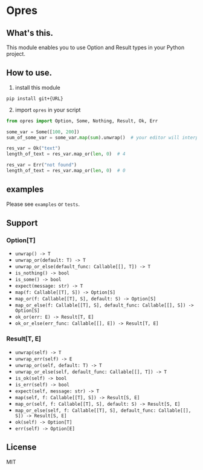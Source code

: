 # Opres

## What's this.

This module enables you to use Option and Result types in your Python project.

## How to use.

1. install this module

```shell script
pip install git+{URL}
``` 

2. import `opres` in your script

```python
from opres import Option, Some, Nothing, Result, Ok, Err

some_var = Some([100, 200])
sum_of_some_var = some_var.map(sum).unwrap()  # your editor will interpret `sum_of_some_var` as an integer

res_var = Ok("text")
length_of_text = res_var.map_or(len, 0)  # 4

res_var = Err("not found")
length_of_text = res_var.map_or(len, 0)  # 0
```

## examples

Please see `examples` or `tests`.


## Support

### Option[T]

- `unwrap() -> T`
- `unwrap_or(default: T) -> T`
- `unwrap_or_else(default_func: Callable[[], T]) -> T`
- `is_nothing() -> bool`
- `is_some() -> bool`
- `expect(message: str) -> T`
- `map(f: Callable[[T], S]) -> Option[S]`
- `map_or(f: Callable[[T], S], default: S) -> Option[S]`
- `map_or_else(f: Callable[[T], S], default_func: Callable[[], S]) -> Option[S]`
- `ok_or(err: E) -> Result[T, E]`
- `ok_or_else(err_func: Callable[[], E]) -> Result[T, E]`

### Result[T, E]

- `unwrap(self) -> T`
- `unwrap_err(self) -> E`
- `unwrap_or(self, default: T) -> T`
- `unwrap_or_else(self, default_func: Callable[[], T]) -> T`
- `is_ok(self) -> bool`
- `is_err(self) -> bool`
- `expect(self, message: str) -> T`
- `map(self, f: Callable[[T], S]) -> Result[S, E]`
- `map_or(self, f: Callable[[T], S], default: S) -> Result[S, E]`
- `map_or_else(self, f: Callable[[T], S], default_func: Callable[[], S]) -> Result[S, E]`
- `ok(self) -> Option[T]`
- `err(self) -> Option[E]`

## License
MIT
